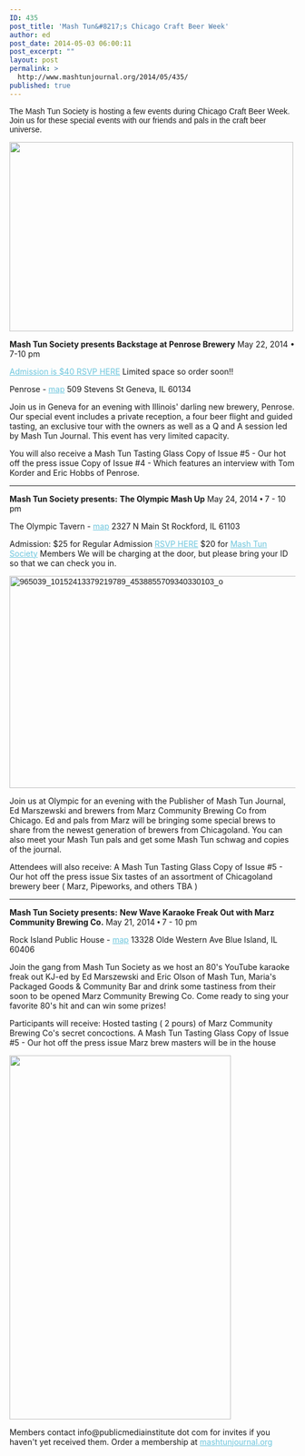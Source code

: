 ```yaml
---
ID: 435
post_title: 'Mash Tun&#8217;s Chicago Craft Beer Week'
author: ed
post_date: 2014-05-03 06:00:11
post_excerpt: ""
layout: post
permalink: >
  http://www.mashtunjournal.org/2014/05/435/
published: true
---
```

<span style="font-family: arial,helvetica neue,helvetica,sans-serif;">The Mash Tun Society is hosting a few events during Chicago Craft Beer Week. Join us for these special events with our friends and pals in the craft beer universe.</span>

<img style="width: 500px; min-height: 333px; border: 0; outline: none; text-decoration: none;" src="https://ci5.googleusercontent.com/proxy/Unz07n5VKIKv9OFVyQfCbB5S-3JwACnzJvszve77vIWxcFWdyUmrtZ2JGK92eceBj6611EJbtOfV40pRdeuwiVODWVd6CJrQ5W5i6PmeBXUvFUNJxtofYin45_mzeZ2FlF7IsO0=s0-d-e1-ft#https://gallery.mailchimp.com/3824a85d8e32501b41f1a1316/images/mash_penrose.jpg" alt="" width="500" height="333" align="none" />

<strong>Mash Tun Society presents
Backstage at Penrose Brewery</strong>
<span class="aBn" tabindex="0" data-term="goog_1958010212"><span class="aQJ">May 22, 2014</span></span> • <span class="aBn" tabindex="0" data-term="goog_1958010213"><span class="aQJ">7-10 pm</span></span>

<a style="word-wrap: break-word; color: #6dc6dd; font-weight: normal; text-decoration: underline;" href="http://marzbrewing.us7.list-manage.com/track/click?u=3824a85d8e32501b41f1a1316&amp;id=747ffb136b&amp;e=dceda61555" target="_blank">Admission is $40 RSVP HERE</a>
Limited space so order soon!!

Penrose - <a style="word-wrap: break-word; color: #6dc6dd; font-weight: normal; text-decoration: underline;" href="http://marzbrewing.us7.list-manage1.com/track/click?u=3824a85d8e32501b41f1a1316&amp;id=a9b803ee71&amp;e=dceda61555" target="_blank">map</a>
509 Stevens St
Geneva, IL 60134

Join us in Geneva for an evening with Illinois' darling new brewery, Penrose. Our special event includes a private reception, a four beer flight and guided tasting, an exclusive tour with the owners as well as a Q and A session led by Mash Tun Journal. This event has very limited capacity.

You will also receive a Mash Tun Tasting Glass
Copy of Issue #5 - Our hot off the press issue
Copy of Issue #4 - Which features an interview with Tom Korder and Eric Hobbs of Penrose.

<hr />

<span style="font-family: arial,helvetica neue,helvetica,sans-serif;"><strong>
</strong></span><strong>Mash Tun Society presents:</strong>
<strong>The Olympic Mash Up</strong>
May 24, 2014 <span style="font-family: arial,helvetica neue,helvetica,sans-serif;"><span class="aBn" tabindex="0" data-term="goog_1958010214"><span class="aQJ">•</span></span></span> 7 - 10 pm

The Olympic Tavern - <a style="word-wrap: break-word; color: #6dc6dd; font-weight: normal; text-decoration: underline;" href="http://marzbrewing.us7.list-manage1.com/track/click?u=3824a85d8e32501b41f1a1316&amp;id=0afe1df0a9&amp;e=dceda61555" target="_blank">map</a>
2327 N Main St
Rockford, IL 61103

Admission: $25 for Regular Admission <a style="word-wrap: break-word; color: #6dc6dd; font-weight: normal; text-decoration: underline;" href="http://www.eventbrite.com/e/mash-tun-society-presents-the-olympic-mash-up-tickets-11468836599" target="_blank">RSVP HERE</a>
$20 for <a style="word-wrap: break-word; color: #6dc6dd; font-weight: normal; text-decoration: underline;" href="http://www.mashtunjournal.org/the-mash-tun-society/" target="_blank">Mash Tun Society</a> Members
We will be charging at the door, but please bring your ID so that we can check you in.

<span style="font-family: arial,helvetica neue,helvetica,sans-serif;"><a href="http://www.mashtunfest.org/wp-content/uploads/2014/05/965039_10152413379219789_4538855709340330103_o.jpg"><img class="alignnone size-large wp-image-295" src="http://www.mashtunfest.org/wp-content/uploads/2014/05/965039_10152413379219789_4538855709340330103_o-1024x683.jpg" alt="965039_10152413379219789_4538855709340330103_o" width="560" height="373" /></a></span>

Join us at Olympic for an evening with the Publisher of Mash Tun Journal, Ed Marszewski and brewers from Marz Community Brewing Co from Chicago. Ed and pals from Marz will be bringing some special brews to share from the newest generation of brewers from Chicagoland. You can also meet your Mash Tun pals and get some Mash Tun schwag and copies of the journal.

Attendees will also receive:
A Mash Tun Tasting Glass
Copy of Issue #5 - Our hot off the press issue
Six tastes of an assortment of Chicagoland brewery beer ( Marz, Pipeworks, and others TBA )

<hr />

<span style="font-family: arial,helvetica neue,helvetica,sans-serif;"><strong>
</strong></span><strong>Mash Tun Society presents:</strong>
<strong>New Wave Karaoke Freak Out with Marz Community Brewing Co.</strong>
May 21, 2014 <span style="font-family: arial,helvetica neue,helvetica,sans-serif;"> • </span>7 - 10 pm

Rock Island Public House - <a style="word-wrap: break-word; color: #6dc6dd; font-weight: normal; text-decoration: underline;" href="http://marzbrewing.us7.list-manage2.com/track/click?u=3824a85d8e32501b41f1a1316&amp;id=f86b0d418c&amp;e=dceda61555" target="_blank">map</a>
13328 Olde Western Ave
Blue Island, IL 60406

Join the gang from Mash Tun Society as we host an 80's YouTube karaoke freak out KJ-ed by Ed Marszewski and Eric Olson of Mash Tun, Maria's Packaged Goods &amp; Community Bar and drink some tastiness from their soon to be opened Marz Community Brewing Co. Come ready to sing your favorite 80's hit and can win some prizes!

Participants will receive:
Hosted tasting ( 2 pours) of Marz Community Brewing Co's secret concoctions.
A Mash Tun Tasting Glass
Copy of Issue #5 - Our hot off the press issue
Marz brew masters will be in the house

<img style="width: 390px; min-height: 640px; border: 0; outline: none; text-decoration: none;" src="https://ci6.googleusercontent.com/proxy/X3R5Ds70EsAccnjSmwUbl6uv0CcJtgWJQJCurNjJRmsN6ZNa2ygRivdYeqH6dkwmRba7rVJ33tyaSS7dclSDo5TJKD8Om721Stn1qRU7NjO_qqrgEIvt22Ulf-wHtBd-E3fNuuIOnuaOCSIB=s0-d-e1-ft#https://gallery.mailchimp.com/3824a85d8e32501b41f1a1316/images/Karaoke_flyer52220b.jpg" alt="" width="390" height="640" align="none" />

Members contact info@publicmediainstitute dot com for invites if you haven't yet received them. Order a membership at <a style="word-wrap: break-word; color: #6dc6dd; font-weight: normal; text-decoration: underline;">mashtunjournal.org</a>